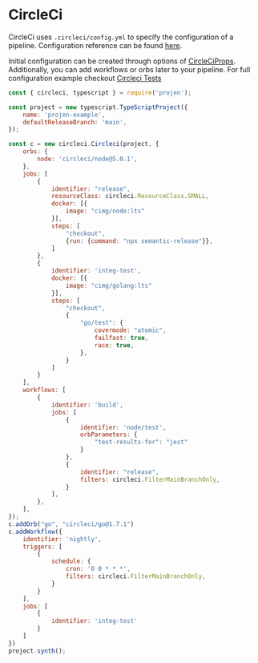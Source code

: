 # CircleCi

CircleCi uses `.circleci/config.yml` to specify the configuration of a pipeline. 
Configuration reference can be found [here](https://circleci.com/docs/2.0/configuration-reference).

Initial configuration can be created through options of [CircleCiProps](/src/circleci/model.ts).
Additionally, you can add workflows or orbs later to your pipeline.
For full configuration example checkout [Circleci Tests](/test/cirlceci/circleci.test.ts)

```js
const { circleci, typescript } = require('projen');

const project = new typescript.TypeScriptProject({
    name: 'projen-example',
    defaultReleaseBranch: 'main',
});

const c = new circleci.Circleci(project, {
    orbs: {
        node: 'circleci/node@5.0.1',
    },
    jobs: [
        {
            identifier: "release",
            resourceClass: circleci.ResourceClass.SMALL,
            docker: [{
                image: "cimg/node:lts"
            }],
            steps: [
                "checkout",
                {run: {command: "npx semantic-release"}},
            ]
        },
        {
            identifier: 'integ-test',
            docker: [{
                image: "cimg/golang:lts"
            }],
            steps: [
                "checkout",
                {
                    "go/test": {
                        covermode: "atomic",
                        failfast: true,
                        race: true,
                    },
                }
            ]
        }
    ],
    workflows: [
        {
            identifier: 'build',
            jobs: [
                {
                    identifier: 'node/test',
                    orbParameters: {
                        "test-results-for": "jest"
                    }
                },
                {
                    identifier: "release",
                    filters: circleci.FilterMainBranchOnly,
                }
            ],
        },
    ],
});
c.addOrb("go", "circleci/go@1.7.1")
c.addWorkflow({
    identifier: 'nightly',
    triggers: [
        {
            schedule: {
                cron: '0 0 * * *',
                filters: circleci.FilterMainBranchOnly,
            }
        }
    ],
    jobs: [
        {
            identifier: 'integ-test'
        }
    ]
})
project.synth();
```
